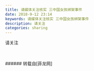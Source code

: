 ```yaml
---
title: 请媒体关注核实 三中国女孩绑架事件
date: 2018-9-12 23:14
keywords: 请媒体关注核实 三中国女孩绑架事件
description: 请关注
categories: sharing
---
```

<td class="t_f" id="postmessage_1781338">

请关注<br/>
<img alt="" border="0" class="zoom" data-cf-modified-9e64a60f1cd7b38c9932218d-="" file="http://www.flw.ph/data/appbyme/upload/image/201809/12/a9fJEiM1pc86.jpg" id="aimg_vb9OB" lazyloadthumb="1" onclick="" onmouseover="" src="http://www.flw.ph/data/appbyme/upload/image/201809/12/a9fJEiM1pc86.jpg"/><br/>
<br/>
<img alt="" border="0" class="zoom" data-cf-modified-9e64a60f1cd7b38c9932218d-="" file="http://www.flw.ph/data/appbyme/upload/image/201809/12/k1IiPEVgggOF.jpg" id="aimg_xIkSh" lazyloadthumb="1" onclick="" onmouseover="" src="http://www.flw.ph/data/appbyme/upload/image/201809/12/k1IiPEVgggOF.jpg"/><br/>
<br/>
</td>
###### 转载自[菲龙网]